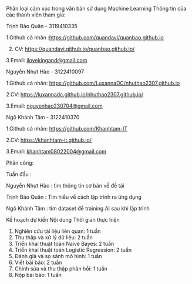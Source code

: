 Phân loại cảm xúc trong văn bản sử dụng Machine Learning 
Thông tin của các thành viên tham gia: 

Trịnh Bảo Quân - 3119410335 

1.Github cá nhân :https://github.com/quandavi/quanbao.github.io 

2. CV: https://quandavi.github.io/quanbao.github.io/

3.Email: ilovekingand@gmail.com

Nguyễn Nhựt Hào - 3122410097

1.Github cá nhân: https://github.com/LuxannaDC/nhuthao2307.github.io

2.CV: https://luxannadc.github.io/nhuthao2307.github.io/

3.Email: nguyenhao230704@gmail.com

Ngô Khánh Tâm - 3122410370

1.Github cá nhân: https://github.com/Khanhtam-IT

2.CV: https://khanhtam-it.github.io/

3.Email: khanhtam08022004@gmail.com

Phân công: 

Tuần đầu :

Nguyễn Nhựt Hào : tìm thông tin cơ bản về đề tài 

Trịnh Bảo Quân  : Tìm hiểu về cách lập trình ra ứng dụng 

Ngô Khánh Tâm : tìm dataset để training AI sau khi lập trình 


Kế hoạch dự kiến
Nội dung	                                          Thời gian thực hiện
1. Nghiên cứu tài liệu liên quan:	                              1 tuần
2. Thu thập và xử lý dữ liệu:	                                  2 tuần
3. Triển khai thuật toán Naive Bayes:  	                        2 tuần
4. Triển khai thuật toán Logistic Regression:                  	2 tuần
5. Đánh giá và so sánh mô hình:	                                1 tuần
6. Viết bài báo:	                                              2 tuần
7. Chỉnh sửa và thu thập phản hồi:	                            1 tuần
8. Nộp bài báo:	                                                1 tuần


